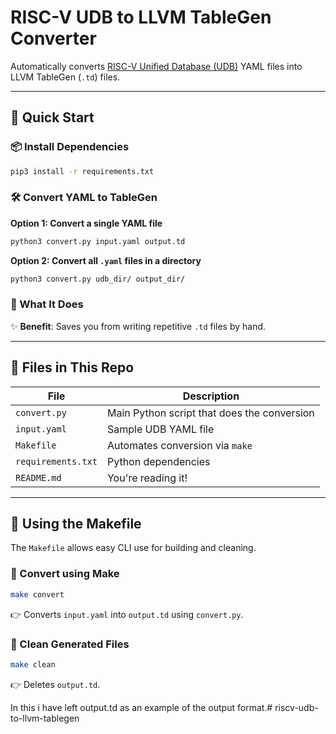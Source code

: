 # RISC-V UDB to LLVM TableGen Converter

Automatically converts [RISC-V Unified Database (UDB)](https://github.com/riscv/riscv-unified-db) YAML files into LLVM TableGen (`.td`) files.

---

## 🚀 Quick Start

### 📦 Install Dependencies

```bash
pip3 install -r requirements.txt
```

### 🛠️ Convert YAML to TableGen

**Option 1: Convert a single YAML file**

```bash
python3 convert.py input.yaml output.td
```

**Option 2: Convert all `.yaml` files in a directory**

```bash
python3 convert.py udb_dir/ output_dir/
```

### 📄 What It Does

✨ **Benefit**: Saves you from writing repetitive `.td` files by hand.

---

## 📂 Files in This Repo

| File | Description |
|------|-------------|
| `convert.py` | Main Python script that does the conversion |
| `input.yaml` | Sample UDB YAML file |
| `Makefile` | Automates conversion via `make` |
| `requirements.txt` | Python dependencies |
| `README.md` | You're reading it! |

---

## 🧰 Using the Makefile

The `Makefile` allows easy CLI use for building and cleaning.

### 🔧 Convert using Make

```bash
make convert
```

👉 Converts `input.yaml` into `output.td` using `convert.py`.

### 🧹 Clean Generated Files

```bash
make clean
```

👉 Deletes `output.td`.

In this i have left output.td as an example of the output format.# riscv-udb-to-llvm-tablegen
